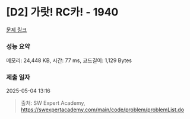 # [D2] 가랏! RC카! - 1940 

[문제 링크](https://swexpertacademy.com/main/code/problem/problemDetail.do?contestProbId=AV5PjMgaALgDFAUq) 

### 성능 요약

메모리: 24,448 KB, 시간: 77 ms, 코드길이: 1,129 Bytes

### 제출 일자

2025-05-04 13:16



> 출처: SW Expert Academy, https://swexpertacademy.com/main/code/problem/problemList.do